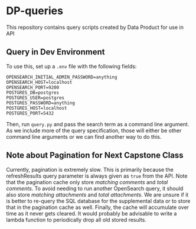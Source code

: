 # DP-queries
This repository contains query scripts created by Data Product for use in API

## Query in Dev Environment

To use this, set up a `.env` file with the following fields:
```
OPENSEARCH_INITIAL_ADMIN_PASSWORD=anything
OPENSEARCH_HOST=localhost
OPENSEARCH_PORT=9200
POSTGRES_DB=postgres
POSTGRES_USER=postgres
POSTGRES_PASSWORD=anything
POSTGRES_HOST=localhost
POSTGRES_PORT=5432
```

Then, run `query.py` and pass the search term as a command line argument. As we include more of the query specification, those will either be other command line arguments or we can find another way to do this.

## Note about Pagination for Next Capstone Class

Currently, pagination is extremely slow. This is primarily because the refreshResults query parameter is always given as `true` from the API. Note that the pagination cache only store *matching comments* and *total comments*. To avoid needing to run another OpenSearch query, it should also store *matching attachments* and *total attachments*. We are unsure if it is better to re-query the SQL database for the supplemental data or to store that in the pagination cache as well. Finally, the cache will accumulate over time as it never gets cleared. It would probably be advisable to write a lambda function to periodically drop all old stored results.